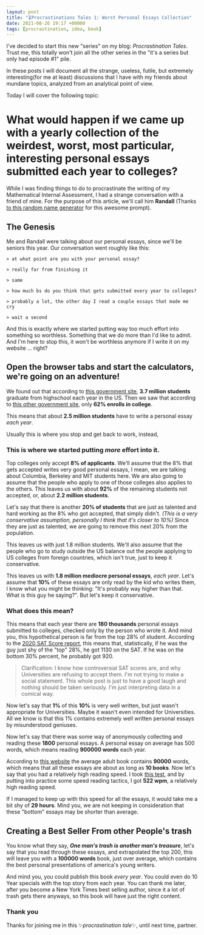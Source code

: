 ```yaml
---
layout: post
title: "⏳Procrastinations Tales 1: Worst Personal Essays Collection"
date: 2021-08-26 19:17 +00000
tags: [procrastination, idea, book]
---
```


I've decided to start this new "series" on my blog: *Procrastination Tales*. Trust me, this totally won't join all the other series in the "it's a series but only had episode #1" pile.

In these posts I will document all the strange, useless, futile, but extremely interesting(for me at least) discussions that I have with my friends about mundane topics, analyzed from an analytical point of view.

Today I will cover the following topic:

# What would happen if we came up with a yearly collection of the weirdest, worst, most particular, interesting personal essays submitted each year to colleges?

While I was finding things to do to procrastinate the writing of my Mathematical Internal Assessment, I had a strange conversation with a friend of mine. For the purpose of this article, we'll call him **Randall** (Thanks [to this random name generator](https://www.name-generator.org.uk/?i=2hyvavea) for this awesome prompt).

## The Genesis

Me and Randall were talking about our personal essays, since we'll be seniors this year. Our conversation went roughly like this:

```
> at what point are you with your personal essay?

> really far from finishing it

> same

> how much bs do you think that gets submitted every year to colleges?

> probably a lot, the other day I read a couple essays that made me cry

> wait a second
```

And this is exactly where we started putting way too much effort into something so worthless. Something that we do more than I'd like to admit. And I'm here to stop this, it won't be worthless anymore if I write it on my website ... right?

## Open the browser tabs and start the calculators, we're going on an adventure!

We found out that according to [this government site](https://nces.ed.gov/fastfacts/display.asp?id=372#:~:text=About%203.7%20million%20students%20are,enrollment%20compare%20with%20years%20past%3F), **3.7 million students** graduate from highschool each year in the US. Then we saw that according to [this other government site](https://www.bls.gov/news.release/hsgec.nr0.htm), only **62% enrolls in college**.

This means that about **2.5 million students** have to write a personal essay *each year*.

Usually this is where you stop and get back to work, instead,

### This is where we started putting *more* effort into it.

Top colleges only accept **8% of applicants**. We'll assume that the 8% that gets accepted writes very good personal essays, I mean, we are talking about Columbia, Berkeley and MIT students here. We are also going to assume that the people who apply to one of those colleges also applies to the others. This leaves us with about **92%** of the remaining students not accepted, or, about **2.2 million students**.

Let's say that there is another **20% of students** that are just as talented and hard working as the 8% who got accepted, that simply didn't. *(This is a very conservative assumption, personally I think that it's closer to 10%)* Since they are just as talented, we are going to remove this next 20% from the population.

This leaves us with just 1.8 million students. We'll also assume that the people who go to study outside the US balance out the people applying to US colleges from foreign countries, which isn't true, just to keep it conservative.

This leaves us with **1.8 million mediocre personal essays**, *each year*. Let's assume that **10%** of these essays are only read by the kid who writes them, I know what you might be thinking: "It's probably way higher than that. What is this guy he saying?". But let's keep it conservative.

### What does this mean?

This means that each year there are **180 thousands** personal essays submitted to colleges, checked only by the person who wrote it. And mind you, this hypothetical person is far from the top 28% of student. According to the [2020 SAT Score report](https://collegereadiness.collegeboard.org/pdf/understanding-sat-scores.pdf), this means that, statistically, if he was the guy just shy of the "top" 28%, he got 1130 on the SAT. If he was on the bottom 30% percent, he probably got 920.

> Clarification: I know how controversial SAT scores are, and why Universities are refusing to accept them. I'm not trying to make a social statement. This whole post is just to have a good laugh and nothing should be taken seriously. I'm just interpreting data in a comical way.

Now let's say that **1%** of this **10%** is very well written, but just wasn't appropriate for Universities. Maybe it wasn't even intended for Universities. All we know is that this 1% contains extremely well written personal essays by misunderstood geniuses.

Now let's say that there was some way of anonymously collecting and reading these **1800** personal essays. A personal essay on average has 500 words, which means reading **900000 words** each year.

According to [this website](https://www.megcabot.com/about-meg-cabot/frequently-asked-questions-getting-published/#:~:text=Most%20adult%20books%20are%20about,250%2D300%20words%20per%20page.) the average adult book contains **90000** words, which means that all these essays are about as long as **10 books**.
Now let's say that you had a relatively high reading speed. I took [this test](http://www.readingsoft.com/), and by putting into practice some speed reading tactics, I got **522 wpm**, a relatively high reading speed.

If I managed to keep up with this speed for all the essays, it would take me a bit shy of **29 hours**. Mind you, we are not keeping in consideration that these "bottom" essays may be shorter than average.

## Creating a Best Seller From other People's trash

You know what they say, ***One man's trash is another man's treasure***, let's say that you read through these essays, and extrapolated the top 200, this will leave you with a **100000 words** book, just over average, which contains the best personal presentations of america's young writers.

And mind you, you could publish this book *every year*. You could even do 10 Year specials with the top story from each year. You can thank me later, after you become a New York Times best selling author, since it a lot of trash gets there anyways, so this book will have just the right content.

### Thank you

Thanks for joining me in this ✨*procrastination tale*✨, until next time, partner.


